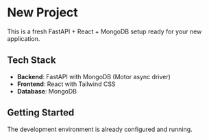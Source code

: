 # New Project

This is a fresh FastAPI + React + MongoDB setup ready for your new application.

## Tech Stack
- **Backend**: FastAPI with MongoDB (Motor async driver)
- **Frontend**: React with Tailwind CSS
- **Database**: MongoDB

## Getting Started
The development environment is already configured and running.
